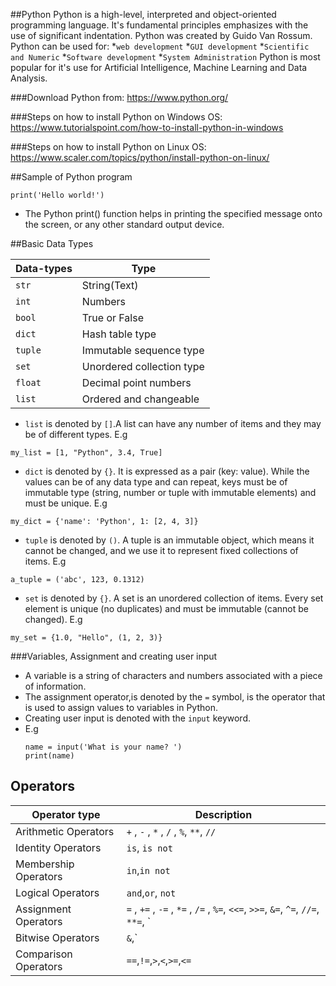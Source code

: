 ##Python
Python is a high-level, interpreted and object-oriented programming language.
It's fundamental principles emphasizes with the use of significant indentation.
Python was created by Guido Van Rossum.
Python can be used for:
*`web development`
*`GUI development`
*`Scientific and Numeric`
*`Software development`
*`System Administration`
Python is most popular for it's use for Artificial Intelligence, Machine Learning and Data Analysis.
 
###Download Python from:
https://www.python.org/

###Steps on how to install Python on Windows OS:
https://www.tutorialspoint.com/how-to-install-python-in-windows

###Steps on how to install Python on Linux OS:
https://www.scaler.com/topics/python/install-python-on-linux/

##Sample of Python program
```
print('Hello world!')
```
* The Python print() function helps in printing the specified message onto the screen, or any other standard output device.

##Basic Data Types

| Data-types | Type|
|----|----|
|`str` | String(Text)|
|`int` | Numbers|
|`bool` | True or False|
|`dict` | Hash table type|
|`tuple` |Immutable sequence type|
|`set` |Unordered collection type|
|`float`|Decimal point numbers|
|`list` |Ordered and changeable|

* `list` is denoted by `[]`.A list can have any number of items and they may be of different types.
E.g 
```
my_list = [1, "Python", 3.4, True]
```
* `dict` is denoted by `{}`. It is expressed as a pair (key: value). 
While the values can be of any data type and can repeat, keys must be of immutable type (string, number or tuple with immutable elements) and must be unique.
E.g 
```
my_dict = {'name': 'Python', 1: [2, 4, 3]}

```
* `tuple` is denoted by `()`. A tuple is an immutable object, which means it cannot be changed, and we use it to represent fixed collections of items.
E.g
```
a_tuple = ('abc', 123, 0.1312)
```
* `set` is denoted by `{}`. A set is an unordered collection of items. Every set element is unique (no duplicates) and must be immutable (cannot be changed).
E.g
```
my_set = {1.0, "Hello", (1, 2, 3)}
```


###Variables, Assignment and creating user input
* A variable is a string of characters and numbers associated with a piece of information.
* The assignment operator,is denoted by the `=` symbol, is the operator that is used to assign values to variables in Python.
* Creating user input is denoted with the `input` keyword.
* E.g
  ```
  name = input('What is your name? ')
  print(name)
  ```
## Operators

| Operator type | Description|
|----|-----|
| Arithmetic Operators| `+` , `-` , `*` , `/` , `%`, `**`, `//`|
| Identity Operators| `is`, `is not`|
| Membership Operators| `in`,`in not` |
| Logical Operators| `and`,`or`, `not`|
| Assignment Operators| `=` , `+=` , `-=` , `*=` , `/=` , `%=`, `<<=`, `>>=`, `&=`, `^=`, `//=`, `**=`, `|=` |
| Bitwise Operators| `&`,`|`,`^`,`~`,`<<`,`>>` |
| Comparison Operators| `==`,`!=`,`>`,`<`,`>=`,`<=`|

